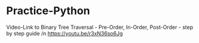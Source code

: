 # Practice-Python
Video-Link to Binary Tree Traversal - Pre-Order, In-Order, Post-Order - step by step guide /n
https://youtu.be/r3xN36so6Jg
